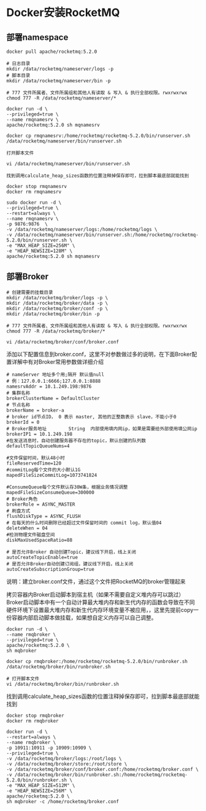 # Docker安装RocketMQ

## 部署namespace

```
docker pull apache/rocketmq:5.2.0
```

```
# 日志目录
mkdir /data/rocketmq/nameserver/logs -p
# 脚本目录
mkdir /data/rocketmq/nameserver/bin -p

```

```
# 777 文件所属者、文件所属组和其他人有读取 & 写入 & 执行全部权限。rwxrwxrwx
chmod 777 -R /data/rocketmq/nameserver/*

```

```
docker run -d \
--privileged=true \
--name rmqnamesrv \
apache/rocketmq:5.2.0 sh mqnamesrv

```

```
docker cp rmqnamesrv:/home/rocketmq/rocketmq-5.2.0/bin/runserver.sh /data/rocketmq/nameserver/bin/runserver.sh

```

```
打开脚本文件

vi /data/rocketmq/nameserver/bin/runserver.sh 

找到调用calculate_heap_sizes函数的位置注释掉保存即可，拉到脚本最底部就能找到
```

```
docker stop rmqnamesrv
docker rm rmqnamesrv
```

```
sudo docker run -d \
--privileged=true \
--restart=always \
--name rmqnamesrv \
-p 9876:9876  \
-v /data/rocketmq/nameserver/logs:/home/rocketmq/logs \
-v /data/rocketmq/nameserver/bin/runserver.sh:/home/rocketmq/rocketmq-5.2.0/bin/runserver.sh \
-e "MAX_HEAP_SIZE=256M" \
-e "HEAP_NEWSIZE=128M" \
apache/rocketmq:5.2.0 sh mqnamesrv
```

## 部署Broker

```
# 创建需要的挂载目录
mkdir /data/rocketmq/broker/logs -p \
mkdir /data/rocketmq/broker/data -p \
mkdir /data/rocketmq/broker/conf -p \
mkdir /data/rocketmq/broker/bin -p

```

```
# 777 文件所属者、文件所属组和其他人有读取 & 写入 & 执行全部权限。rwxrwxrwx
chmod 777 -R /data/rocketmq/broker/*

```

```
vi /data/rocketmq/broker/conf/broker.conf

```

添加以下配置信息到broker.conf，这里不对参数做过多的说明，在下面Broker配置详解中有对Broker常用参数做详细介绍

```
# nameServer 地址多个用;隔开 默认值null
# 例：127.0.0.1:6666;127.0.0.1:8888
namesrvAddr = 10.1.249.198:9876
# 集群名称
brokerClusterName = DefaultCluster
# 节点名称
brokerName = broker-a
# broker id节点ID， 0 表示 master, 其他的正整数表示 slave，不能小于0
brokerId = 0
# Broker服务地址        String  内部使用填内网ip，如果是需要给外部使用填公网ip
brokerIP1 = 10.1.249.198
#在发送消息时，自动创建服务器不存在的topic，默认创建的队列数
defaultTopicQueueNums=4

#文件保留时间，默认48小时
fileReservedTime=120
#commitLog每个文件的大小默认1G
mapedFileSizeCommitLog=1073741824

#ConsumeQueue每个文件默认存30W条，根据业务情况调整
mapedFileSizeConsumeQueue=300000
# Broker角色
brokerRole = ASYNC_MASTER
# 刷盘方式
flushDiskType = ASYNC_FLUSH
# 在每天的什么时间删除已经超过文件保留时间的 commit log，默认值04
deleteWhen = 04
#检测物理文件磁盘空间
diskMaxUsedSpaceRatio=88

# 是否允许Broker 自动创建Topic，建议线下开启，线上关闭
autoCreateTopicEnable=true
# 是否允许Broker自动创建订阅组，建议线下开启，线上关闭
autoCreateSubscriptionGroup=true
```

说明：建立broker.conf文件，通过这个文件把RocketMQ的broker管理起来

拷贝容器内Broker启动脚本到宿主机（如果不需要自定义堆内存可以跳过）
Broker启动脚本中有一个自动计算最大堆内存和新生代内存的函数会导致在不同硬件环境下设置最大堆内存和新生代内存环境变量不被应用，，这里先提前copy一份容器内部启动脚本做挂载，如果想自定义内存可以自己调整。

```
docker run -d \
--name rmqbroker \
--privileged=true \
apache/rocketmq:5.2.0 \
sh mqbroker

```

```
docker cp rmqbroker:/home/rocketmq/rocketmq-5.2.0/bin/runbroker.sh /data/rocketmq/broker/bin/runbroker.sh
```

```
# 打开脚本文件
vi /data/rocketmq/broker/bin/runbroker.sh 

```

找到调用calculate_heap_sizes函数的位置注释掉保存即可，拉到脚本最底部就能找到

```
docker stop rmqbroker
docker rm rmqbroker
```

```
docker run -d \
--restart=always \
--name rmqbroker \
-p 10911:10911 -p 10909:10909 \
--privileged=true \
-v /data/rocketmq/broker/logs:/root/logs \
-v /data/rocketmq/broker/store:/root/store \
-v /data/rocketmq/broker/conf/broker.conf:/home/rocketmq/broker.conf \
-v /data/rocketmq/broker/bin/runbroker.sh:/home/rocketmq/rocketmq-5.2.0/bin/runbroker.sh \
-e "MAX_HEAP_SIZE=512M" \
-e "HEAP_NEWSIZE=256M" \
apache/rocketmq:5.2.0 \
sh mqbroker -c /home/rocketmq/broker.conf
```

